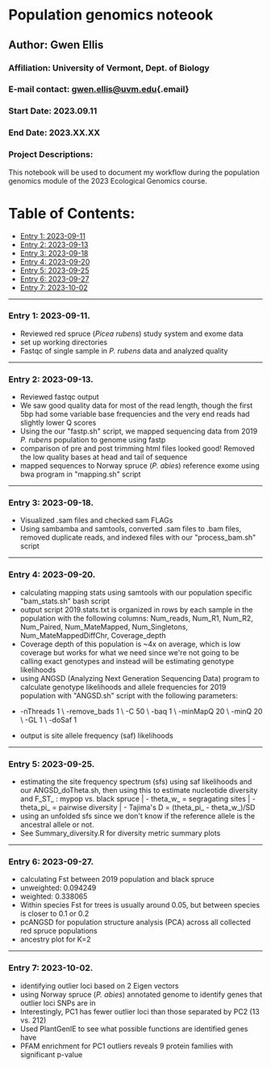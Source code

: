 # Population genomics noteook

## Author: Gwen Ellis

### Affiliation: University of Vermont, Dept. of Biology

### E-mail contact: [gwen.ellis\@uvm.edu](mailto:gwen.ellis@uvm.edu){.email}

### Start Date: 2023.09.11

### End Date: 2023.XX.XX

### Project Descriptions:

This notebook will be used to document my workflow during the population genomics module of the 2023 Ecological Genomics course.

# Table of Contents:

-   [Entry 1: 2023-09-11](#id-section1)
-   [Entry 2: 2023-09-13](#id-section2)
-   [Entry 3: 2023-09-18](#id-section3)
-   [Entry 4: 2023-09-20](#id-section4)
-   [Entry 5: 2023-09-25](#id-section5)
-   [Entry 6: 2023-09-27](#id-section6)
-   [Entry 7: 2023-10-02](#id-section7)

------    
<div id='id-section1'/>   


### Entry 1: 2023-09-11.   
- Reviewed red spruce (*Picea rubens*) study system and exome data
- set up working directories
- Fastqc of single sample in *P. rubens* data and analyzed quality


------    
<div id='id-section2'/>   


### Entry 2: 2023-09-13.  
- Reviewed fastqc output
- We saw good quality data for most of the read length, though the first 5bp had some variable base frequencies and the very end reads had slightly lower Q scores
- Using the our "fastp.sh" script, we mapped sequencing data from 2019 *P. rubens* population to genome using fastp
- comparison of pre and post trimming html files looked good! Removed the low quality bases at head and tail of sequence
- mapped sequences to Norway spruce (*P. abies*) reference exome using bwa program in "mapping.sh" script



------    
<div id='id-section3'/>   


### Entry 3: 2023-09-18.
- Visualized .sam files and checked sam FLAGs
- Using sambamba and samtools, converted .sam files to .bam files, removed duplicate reads, and indexed files with our "process_bam.sh" script 


------    
<div id='id-section4'/>   


### Entry 4: 2023-09-20.
- calculating mapping stats using samtools with our population specific "bam_stats.sh" bash script
- output script 2019.stats.txt is organized in rows by each sample in the population with the following columns: Num_reads, Num_R1, Num_R2, Num_Paired, Num_MateMapped, Num_Singletons, Num_MateMappedDiffChr, Coverage_depth
- Coverage depth of this population is ~4x on average, which is low coverage but works for what we need since we're not going to be calling exact genotypes and instead will be estimating genotype likelihoods
- using ANGSD (Analyzing Next Generation Sequencing Data) program to calculate genotype likelihoods and allele frequencies for 2019 population with "ANGSD.sh" script with the following parameters:
* -nThreads 1 \ -remove_bads 1 \ -C 50 \ -baq 1 \ -minMapQ 20 \ -minQ 20 \ -GL 1 \ -doSaf 1
- output is site allele frequency (saf) likelihoods 


------    
<div id='id-section5'/>   


### Entry 5: 2023-09-25.
- estimating the site frequency spectrum (sfs) using saf likelihoods and our ANGSD_doTheta.sh, then using this to estimate nucleotide diversity and F_ST_ : mypop vs. black spruce
| - theta_w_ = segragating sites
| - theta_pi_ = pairwise diversity
| - Tajima's D = (theta_pi_ - theta_w_)/SD
- using an unfolded sfs since we don't know if the reference allele is the ancestral allele or not. 
- See Summary_diversity.R for diversity metric summary plots


------    
<div id='id-section6'/>   


### Entry 6: 2023-09-27.
- calculating Fst between 2019 population and black spruce
- unweighted: 0.094249	
- weighted: 0.338065
- Within species Fst for trees is usually around 0.05, but between species is closer to 0.1 or 0.2
- pcANGSD for population structure analysis (PCA) across all collected red spruce populations
- ancestry plot for K=2

------    
<div id='id-section7'/>   


### Entry 7: 2023-10-02.
- identifying outlier loci based on 2 Eigen vectors
- using Norway spruce (*P. abies*) annotated genome to identify genes that outlier loci SNPs are in
- Interestingly, PC1 has fewer outlier loci than those separated by PC2 (13 vs. 212)
- Used PlantGenIE to see what possible functions are identified genes have
- PFAM enrichment for PC1 outliers reveals 9 protein families with significant p-value


